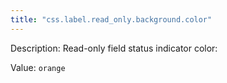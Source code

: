 ```yaml
---
title: "css.label.read_only.background.color"
---
```


Description: Read-only field status indicator color:

Value: `orange`
